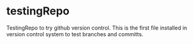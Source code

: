 # testingRepo
TestingRepo to try github version control.
This is the first file installed in version control system to test branches and committs.
